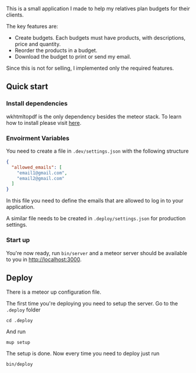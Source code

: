 This is a small application I made to help my relatives plan budgets for their clients.

The key features are:

* Create budgets. Each budgets must have products, with descriptions, price and quantity.
* Reorder the products in a budget.
* Download the budget to print or send my email.

Since this is not for selling, I implemented only the required features.

## Quick start

### Install dependencies

wkhtmltopdf is the only dependency besides the meteor stack. To learn how to install please visit [here](http://wkhtmltopdf.org/).


### Envoirment Variables

You need to create a file in `.dev/settings.json` with the following structure

```json
{
  "allowed_emails": [
    "email1@gmail.com",
    "email2@gmail.com"
  ]
}
```

In this file you need to define the emails that are allowed to log in to your application.

A similar file needs to be created in `.deploy/settings.json` for production settings.

### Start up

You're now ready, run `bin/server` and a meteor server should be available to you in [http://localhost:3000](http://localhost:3000).

## Deploy

There is a meteor up configuration file.

The first time you're deploying you need to setup the server.
Go to the `.deploy` folder

```
cd .deploy
```

And run

```
mup setup
```

The setup is done. Now every time you need to deploy just run

```
bin/deploy
```
